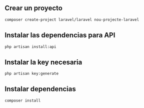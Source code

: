 ## Crear un proyecto
````bash
composer create-project laravel/laravel nou-projecte-laravel
````

## Instalar las dependencias para API
````bash
php artisan install:api
````

## Instalar la key necesaria
````bash
php artisan key:generate
````

## Instalar dependencias 
````bash
composer install
````
